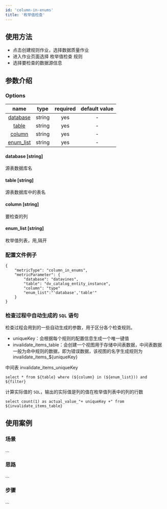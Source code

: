 ```yaml
---
id: 'column-in-enums'
title: '枚举值检查'
---
```

## 使用方法
- 点击创建规则作业，选择数据质量作业
- 进入作业页面选择 枚举值检查 规则
- 选择要检查的数据源信息

## 参数介绍
### Options

|             name             |  type  |  required  | default value |
|:----------------------------:|:------:|:----------:|:-------------:|
| [database](#database-string) | string |    yes     |       -       |
|    [table](#table-string)    | string |    yes     |       -       |
|   [column](#column-string)   | string |    yes     |       -       |
|   [enum_list](#enum_list-string)   | string |    yes     |       -       |

#### database [string]
源表数据库名
#### table [string]
源表数据库中的表名
#### column [string]
要检查的列
#### enum_list [string]
枚举值列表，用,隔开

### 配置文件例子
```
{
    "metricType": "column_in_enums",
    "metricParameter": {
        "database": "datavines",
        "table": "dv_catalog_entity_instance",
        "column": "type"
        "enum_list":"'database','table'"
    }
}
```

### 检查过程中自动生成的 `SQL` 语句

检查过程会用到的一些自动生成的参数，用于区分各个检查规则。
- uniqueKey：会根据每个规则的配置信息生成一个唯一键值
- invalidate_items_table：会创建一个视图用于存储中间表数据，中间表数据一般为命中规则的数据，即为错误数据，该视图的名字生成规则为 invalidate_items_${uniqueKey}

中间表 invalidate_items_uniqueKey
```
select * from ${table} where (${column} in (${enum_list})) and ${filter}
```
计算实际值的 `SQL`，输出的实际值是列的值在枚举值列表中的列的行数
```
select count(1) as actual_value_"+ uniqueKey +" from ${invalidate_items_table}
```

## 使用案例

### 场景
...

### 思路
...

### 步骤
...